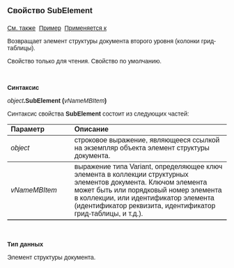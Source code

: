 <html>
<head>
<title>Элемент структуры документа\SubElement</title>
</head>

<body>

<p><strong><font size="4" face="Arial">
Свойство SubElement<br>
<br>
</font></strong><font face="Arial"><a href="../ASDocStructure.html">См. 
также</a>&nbsp;
<u>Пример</u>&nbsp; <a href="../ASDocStructureElement.html">Применяется к</a></font></p>

<p><font face="Arial">Возвращает элемент структуры документа второго 
уровня (колонки грид-таблицы).</font></p>

<p><font face="Arial">Свойство только для чтения. Свойство по 
умолчанию.</font></p>

<p class="label">&nbsp;</p>

<p class="label"><font face="Arial"><b>Синтаксис</b></font></p>

<p><font face="Arial"><em>object</em><strong>.Sub</strong><b>Element</b> <strong>
(</strong></font><i><font face="Arial">vNameMBItem</font></i><font face="Arial"><strong>)</strong></font></p>

<p><font face="Arial">Синтаксис свойства <b>SubElement</b>
состоит из следующих частей:</font></p>

<table border="1" cellPadding="5" cols="2" frame="below" rules="rows">
<TBODY>
  <tr vAlign="top">
    <td class="label" width="29%"><font face="Arial"><b>Параметр</b></font></td>
    <td class="label" width="71%"><font face="Arial"><strong>Описание</strong></font></td>
  </tr>
  <tr>
    <td width="29%"><em><font face="Arial">object</font></em></td>
    <td width="71%"><font face="Arial">строковое выражение, являющееся 
	ссылкой на экземпляр объекта элемент структуры документа.</font></td>
  </tr>
  <tr>
    <td width="29%"><i><font face="Arial">vNameMBItem</font></i></td>
    <td width="71%"><font face="Arial">выражение типа Variant, 
	определяющее ключ элемента в коллекции структурных элементов документа. 
	Ключом элемента может быть или порядковый номер элемента в коллекции, или 
	идентификатор элемента (идентификатор реквизита, идентификатор грид-таблицы, 
	и т.д.).</font></td>
  </tr>
</TBODY>
</table>

<p class="label">&nbsp;</p>

<p class="label"><font face="Arial"><b>Тип данных</b></font></p>

<p class="label"><font face="Arial">Элемент структуры документа.</font></p>
</body>
</html>
